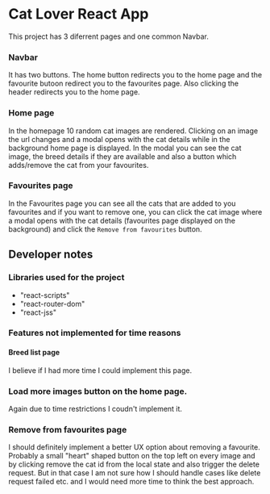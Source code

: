 # Cat Lover React App

This project has 3 diferrent pages and one common Navbar.

### Navbar

It has two buttons. The home button redirects you to the home page and the favourite butoon redirect you to the favourites page.
Also clicking the header redirects you to the home page.

### Home page

In the homepage 10 random cat images are rendered.
Clicking on an image the url changes and a modal opens with the cat details while in the background home page is displayed.
In the modal you can see the cat image, the breed details if they are available and also a button which adds/remove the cat from your favourites.

### Favourites page

In the Favourites page you can see all the cats that are added to you favourites and if you want to remove one, you can click the cat image where a modal opens with the cat details (favourites page displayed on the background) and click the `Remove from favourites` button.

## Developer notes

### Libraries used for the project

- "react-scripts"
- "react-router-dom"
- "react-jss"

### Features not implemented for time reasons

#### Breed list page

I believe if I had more time I could implement this page.

### Load more images button on the home page.

Again due to time restrictions I coudn't implement it.

### Remove from favourites page

I should definitely implement a better UX option about removing a favourite. Probably a small "heart" shaped button on the top left on every image and by clicking remove the cat id from the local state and also trigger the delete request. But in that case I am not sure how I should handle cases like delete request failed etc. and I would need more time to think the best approach.
